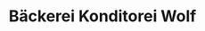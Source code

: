 ---
title: "Bäckerei Konditorei Wolf"
url: /augsburg/baeckerei-konditorei-wolf-widderstrasse/
shop: Bäckerei
---